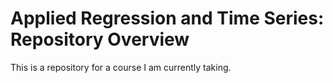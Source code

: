 # Applied Regression and Time Series: Repository Overview
This is a repository for a course I am currently taking. 
